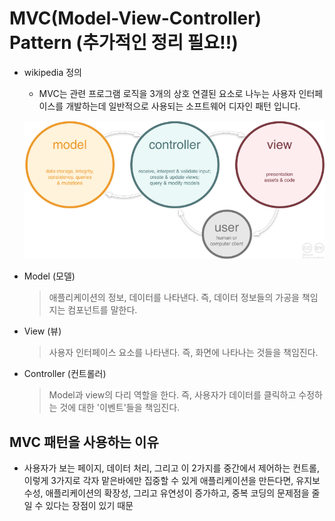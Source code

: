 # MVC(Model-View-Controller) Pattern (추가적인 정리 필요!!)

- wikipedia 정의

  - MVC는 관련 프로그램 로직을 3개의 상호 연결된 요소로 나누는 사용자 인터페이스를 개발하는데 일반적으로 사용되는 소프트웨어 디자인 패턴 입니다.

  ![MVC패턴 다이어 그램](./mvc_diagram.png)

- Model (모델)

  > 애플리케이션의 정보, 데이터를 나타낸다. 즉, 데이터 정보들의 가공을 책임지는 컴포넌트를 말한다.

- View (뷰)

  > 사용자 인터페이스 요소를 나타낸다. 즉, 화면에 나타나는 것들을 책임진다.

- Controller (컨트롤러)
  > Model과 view의 다리 역할을 한다. 즉, 사용자가 데이터를 클릭하고 수정하는 것에 대한 '이벤트'들을 책임진다.

## MVC 패턴을 사용하는 이유

- 사용자가 보는 페이지, 데이터 처리, 그리고 이 2가지를 중간에서 제어하는 컨트롤, 이렇게 3가지로 각자 맡은바에만 집중할 수 있게 애플리케이션을 만든다면, 유지보수성, 애플리케이션의 확장성, 그리고 유연성이 증가하고, 중복 코딩의 문제점을 줄일 수 있다는 장점이 있기 때문
